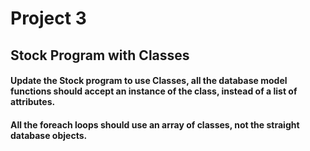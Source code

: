 

# Project 3
## Stock Program with Classes

#### Update the Stock program to use Classes, all the database model functions should accept an instance of the class, instead of a list of attributes.

#### All the foreach loops should use an array of classes, not the straight database objects.

 